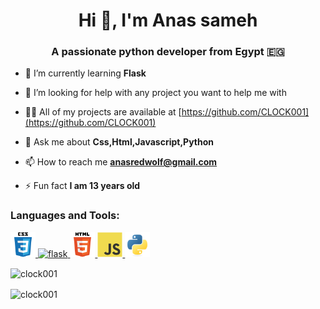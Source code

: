 <h1 align="center">Hi 👋, I'm Anas sameh</h1>
<h3 align="center">A passionate python developer from Egypt 🇪🇬</h3>

- 🌱 I’m currently learning **Flask**

- 🤝 I’m looking for help with any project you want to help me with

- 👨‍💻 All of my projects are available at [https://github.com/CLOCK001](https://github.com/CLOCK001)

- 💬 Ask me about **Css,Html,Javascript,Python**

- 📫 How to reach me **anasredwolf@gmail.com**

- ⚡ Fun fact **I am 13 years old**

<h3 align="left">Languages and Tools:</h3>
<p align="left"> <a href="https://www.w3schools.com/css/" target="_blank" rel="noreferrer"> <img src="https://raw.githubusercontent.com/devicons/devicon/master/icons/css3/css3-original-wordmark.svg" alt="css3" width="40" height="40"/> </a> <a href="https://flask.palletsprojects.com/" target="_blank" rel="noreferrer"> <img src="https://www.vectorlogo.zone/logos/pocoo_flask/pocoo_flask-icon.svg" alt="flask" width="40" height="40"/> </a> <a href="https://www.w3.org/html/" target="_blank" rel="noreferrer"> <img src="https://raw.githubusercontent.com/devicons/devicon/master/icons/html5/html5-original-wordmark.svg" alt="html5" width="40" height="40"/> </a> <a href="https://developer.mozilla.org/en-US/docs/Web/JavaScript" target="_blank" rel="noreferrer"> <img src="https://raw.githubusercontent.com/devicons/devicon/master/icons/javascript/javascript-original.svg" alt="javascript" width="40" height="40"/> </a> <a href="https://www.python.org" target="_blank" rel="noreferrer"> <img src="https://raw.githubusercontent.com/devicons/devicon/master/icons/python/python-original.svg" alt="python" width="40" height="40"/> </a> </p>

<p><img align="center" src="https://github-readme-stats.vercel.app/api/top-langs?username=clock001&show_icons=true&locale=en&layout=compact" alt="clock001" /></p>

<p><img align="center" src="https://github-readme-streak-stats.herokuapp.com/?user=clock001&" alt="clock001" /></p>
